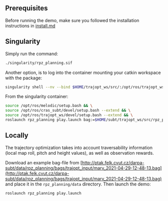 ## Prerequisites

Before running the demo, make sure you followed the installation instructions in
[install.md](https://github.com/tpet/rpz_planning/blob/master/docs/install.md)

## Singularity

Simply run the command:
```bash
./singularity/rpz_planning.sif
```

Another option, is to log into the container mounting your catkin workspace with the package:
```bash
singularity shell --nv --bind $HOME/trajopt_ws/src/:/opt/ros/trajopt_ws/src/ rpz_planning.sif
```

From the singularity container:
```bash
source /opt/ros/melodic/setup.bash && \
source /opt/ros/cras_subt/devel/setup.bash --extend && \
source /opt/ros/trajopt_ws/devel/setup.bash --extend && \
roslaunch rpz_planning play.launch bag:=$HOME/subt/trajopt_ws/src/rpz_planning/data/marv_2021-04-29-12-48-13.bag
```

## Locally

The trajectory optimization takes into account traversability information
(local map roll, pitch and height values), as well as observation rewards.

Download an example bag-file from
[http://ptak.felk.cvut.cz/darpa-subt/data/rpz_planning/bags/trajopt_input/marv_2021-04-29-12-48-13.bag](http://ptak.felk.cvut.cz/darpa-subt/data/rpz_planning/bags/trajopt_input/marv_2021-04-29-12-48-13.bag)
and place it in the `rpz_planning/data` directory. Then launch the demo:

```bash
roslaunch rpz_planning play.launch
```

